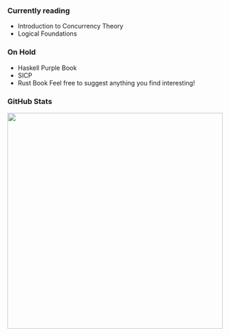 ### Currently reading
* Introduction to Concurrency Theory
* Logical Foundations

### On Hold
* Haskell Purple Book
* SICP
* Rust Book 
Feel free to suggest anything you find interesting!

### GitHub Stats

<a href="https://github.com/anuraghazra/github-readme-stats">
  <img align="center" width=485 src="https://github-readme-stats.vercel.app/api?username=supraBlatt&theme=material-palenight&count_private=true&show_icons=true" />
</a>

